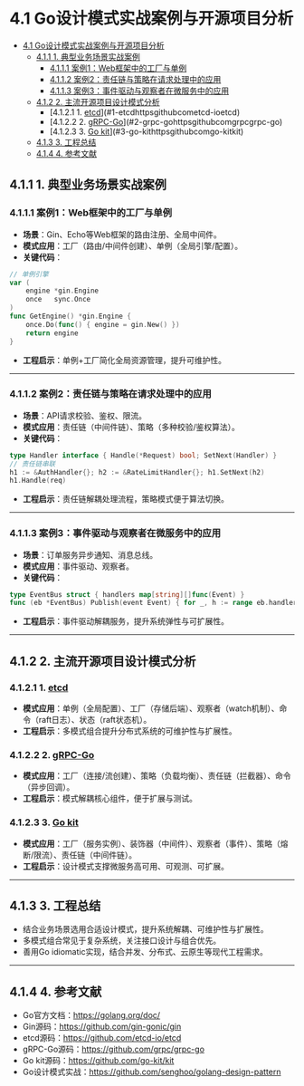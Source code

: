 # 4.1 Go设计模式实战案例与开源项目分析

<!-- TOC START -->
- [4.1 Go设计模式实战案例与开源项目分析](#go设计模式实战案例与开源项目分析)
  - [4.1.1 1. 典型业务场景实战案例](#1-典型业务场景实战案例)
    - [4.1.1.1 案例1：Web框架中的工厂与单例](#案例1：web框架中的工厂与单例)
    - [4.1.1.2 案例2：责任链与策略在请求处理中的应用](#案例2：责任链与策略在请求处理中的应用)
    - [4.1.1.3 案例3：事件驱动与观察者在微服务中的应用](#案例3：事件驱动与观察者在微服务中的应用)
  - [4.1.2 2. 主流开源项目设计模式分析](#2-主流开源项目设计模式分析)
    - [4.1.2.1 1. [etcd](https://github.com/etcd-io/etcd)](#1-etcdhttpsgithubcometcd-ioetcd)
    - [4.1.2.2 2. [gRPC-Go](https://github.com/grpc/grpc-go)](#2-grpc-gohttpsgithubcomgrpcgrpc-go)
    - [4.1.2.3 3. [Go kit](https://github.com/go-kit/kit)](#3-go-kithttpsgithubcomgo-kitkit)
  - [4.1.3 3. 工程总结](#3-工程总结)
  - [4.1.4 4. 参考文献](#4-参考文献)
<!-- TOC END -->














## 4.1.1 1. 典型业务场景实战案例

### 4.1.1.1 案例1：Web框架中的工厂与单例

- **场景**：Gin、Echo等Web框架的路由注册、全局中间件。
- **模式应用**：工厂（路由/中间件创建）、单例（全局引擎/配置）。
- **关键代码**：

```go
// 单例引擎
var (
    engine *gin.Engine
    once   sync.Once
)
func GetEngine() *gin.Engine {
    once.Do(func() { engine = gin.New() })
    return engine
}
```

- **工程启示**：单例+工厂简化全局资源管理，提升可维护性。

---

### 4.1.1.2 案例2：责任链与策略在请求处理中的应用

- **场景**：API请求校验、鉴权、限流。
- **模式应用**：责任链（中间件链）、策略（多种校验/鉴权算法）。
- **关键代码**：

```go
type Handler interface { Handle(*Request) bool; SetNext(Handler) }
// 责任链串联
h1 := &AuthHandler{}; h2 := &RateLimitHandler{}; h1.SetNext(h2)
h1.Handle(req)
```

- **工程启示**：责任链解耦处理流程，策略模式便于算法切换。

---

### 4.1.1.3 案例3：事件驱动与观察者在微服务中的应用

- **场景**：订单服务异步通知、消息总线。
- **模式应用**：事件驱动、观察者。
- **关键代码**：

```go
type EventBus struct { handlers map[string][]func(Event) }
func (eb *EventBus) Publish(event Event) { for _, h := range eb.handlers[event.Type] { go h(event) } }
```

- **工程启示**：事件驱动解耦服务，提升系统弹性与可扩展性。

---

## 4.1.2 2. 主流开源项目设计模式分析

### 4.1.2.1 1. [etcd](https://github.com/etcd-io/etcd)

- **模式应用**：单例（全局配置）、工厂（存储后端）、观察者（watch机制）、命令（raft日志）、状态（raft状态机）。
- **工程启示**：多模式组合提升分布式系统的可维护性与扩展性。

### 4.1.2.2 2. [gRPC-Go](https://github.com/grpc/grpc-go)

- **模式应用**：工厂（连接/流创建）、策略（负载均衡）、责任链（拦截器）、命令（异步回调）。
- **工程启示**：模式解耦核心组件，便于扩展与测试。

### 4.1.2.3 3. [Go kit](https://github.com/go-kit/kit)

- **模式应用**：工厂（服务实例）、装饰器（中间件）、观察者（事件）、策略（熔断/限流）、责任链（中间件链）。
- **工程启示**：设计模式支撑微服务高可用、可观测、可扩展。

---

## 4.1.3 3. 工程总结

- 结合业务场景选用合适设计模式，提升系统解耦、可维护性与扩展性。
- 多模式组合常见于复杂系统，关注接口设计与组合优先。
- 善用Go idiomatic实现，结合并发、分布式、云原生等现代工程需求。

---

## 4.1.4 4. 参考文献

- Go官方文档：<https://golang.org/doc/>
- Gin源码：<https://github.com/gin-gonic/gin>
- etcd源码：<https://github.com/etcd-io/etcd>
- gRPC-Go源码：<https://github.com/grpc/grpc-go>
- Go kit源码：<https://github.com/go-kit/kit>
- Go设计模式实战：<https://github.com/senghoo/golang-design-pattern>
